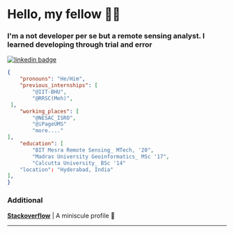 # Hello, my fellow 🐱‍👤
### I'm a not developer per se but a remote sensing analyst. I learned developing through trial and error
[![linkedin badge](https://img.shields.io/badge/Anirban-Banerjee?color=blue&&logo=linkedin)](https://www.linkedin.com/in/banerjeeani/)

```json
{
    "pronouns": "He/Him",
    "previous_internships": [
        "@IIT-BHU",
        "@RRSC(Meh)",
 ],
    "working_places": [
        "@NESAC_ISRO",
        "@iPageUMS"
        "more...."
],
    "education": [
        "BIT Mesra Remote Sensing_ MTech, '20",
        "Madras University Geoinformatics_ MSc '17",
        "Calcutta University_ BSc '14"
    "location": "Hyderabad, India"
],
}
```
### Additional

**[Stackoverflow](https://stackoverflow.com/users/18174484/user18174484)** | A miniscule profile 🦂

---
